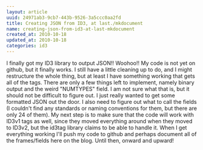 ```yaml
---
layout: article
uuid: 24971ab3-9cb7-443b-9526-3a5ccc0aa2fd
title: Creating JSON from ID3, at last./mkdocument
name: creating-json-from-id3-at-last-mkdocument
created_at: 2010-10-18
updated_at: 2010-10-18
categories: id3
---
```

  I finally got my ID3 library to output JSON!! Woohoo!!  My code is not yet on github, but it finally works.  I still have a little cleaning up to do, and I might restructure the whole thing, but at least I have something working that gets all of the tags.  There are only a few things left to implement, namely binary output and the weird "NUMTYPES" field.  I am not sure what that is, but it should not be difficult to figure out.  I just really wanted to get some formatted JSON out the door.  I also need to figure out what to call the fields (I couldn't find any standards or naming conventions for them, but there are only 24 of them).
  My next step is to make sure that the code will work with ID3v1 tags as well, since they moved everything around when they moved to ID3v2, but the id3tag library claims to be able to handle it.  When I get everything working I'll push my code to github and perhaps document all of the frames/fields here on the blog.  Until then, onward and upward!
